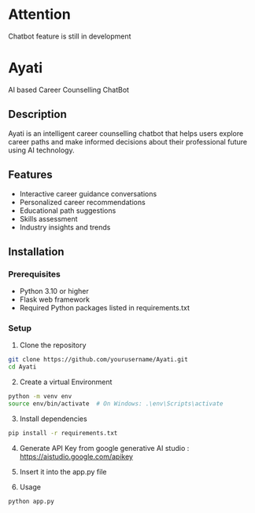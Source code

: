 # Attention 
Chatbot feature is still in development

# Ayati
AI based Career Counselling ChatBot

## Description
Ayati is an intelligent career counselling chatbot that helps users explore career paths and make informed decisions about their professional future using AI technology.

## Features
- Interactive career guidance conversations
- Personalized career recommendations
- Educational path suggestions
- Skills assessment
- Industry insights and trends

## Installation

### Prerequisites
- Python 3.10 or higher
- Flask web framework
- Required Python packages listed in requirements.txt

### Setup
1. Clone the repository
```sh
git clone https://github.com/yourusername/Ayati.git
cd Ayati
```
2. Create a virtual Environment
```sh
python -m venv env
source env/bin/activate  # On Windows: .\env\Scripts\activate
```
3. Install dependencies
```sh
pip install -r requirements.txt
```

4. Generate API Key from google generative AI studio : https://aistudio.google.com/apikey
5. Insert it into the app.py file

6. Usage
```sh
python app.py
```